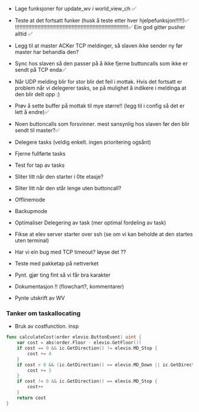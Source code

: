 - Lage funksjoner for update_wv i world_view_ch ✅
- Teste at det fortsatt funker (husk å teste etter hver hjelpefunksjon!!!!!)✅
!!!!!!!!!!!!!!!!!!!!!!!!!!!!!!!!!!!!!!!!!!!!!!!!!!!!!!!!!!!!!!!!!!!!!!!!!!!!✅
Ein god gitter pusher alltid ✅

- Legg til at master ACKer TCP meldinger, så slaven ikke sender ny før master har behandla den?
- Sync hos slaven så den passer på å ikke fjerne buttoncalls som ikke er sendt på TCP enda✅

- Når UDP melding blir for stor blir det feil i mottak. Hvis det fortsatt er problem når vi delegerer tasks, se på mulighet å  indikere i meldinga at den blir delt opp :)
- Prøv å sette buffer på mottak til mye større!! (legg til i config så det er lett å endre)✅

- Noen buttoncalls som forsvinner. mest sansynlig hos slaven før den blir sendt til master?✅

- Delegere tasks (veldig enkelt. ingen prioritering ogsånt)
- Fjerne fullførte tasks
- Test for tap av tasks

- Sliter litt når den starter i 0te etasje?
- Sliter litt når den står lenge uten buttoncall?


- Offlinemode
- Backupmode

- Optimaliser Delegering av task (mer optimal fordeling av task)

- Fikse at elev server starter over ssh (se om vi kan beholde at den startes uten terminal)
- Har vi ein bug med TCP timeout? løyse det ??
- Teste med pakketap på nettverket

- Pynt. gjør ting fint så vi får bra karakter
- Dokumentasjon !! (flowchart?, kommentarer)
- Pynte utskrift av WV




### Tanker om taskallocating

- Bruk av costfunction. 
insp 
```go
func calculateCost(order elevio.ButtonEvent) uint {
	var cost = abs(order.Floor - elevio.GetFloor())
	if cost == 0 && ic.GetDirection() != elevio.MD_Stop {
		cost += 4
	}
	if cost > 0 && (ic.GetDirection() == elevio.MD_Down || ic.GetDirection() == elevio.MD_Up) {
		cost += 3
	}
	if cost != 0 && ic.GetDirection() == elevio.MD_Stop {
		cost++
	}
	return cost
}
```